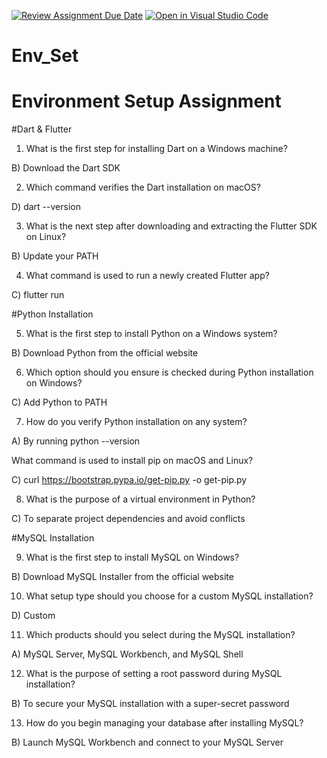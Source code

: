 [![Review Assignment Due Date](https://classroom.github.com/assets/deadline-readme-button-22041afd0340ce965d47ae6ef1cefeee28c7c493a6346c4f15d667ab976d596c.svg)](https://classroom.github.com/a/vnsr1XuU)
[![Open in Visual Studio Code](https://classroom.github.com/assets/open-in-vscode-2e0aaae1b6195c2367325f4f02e2d04e9abb55f0b24a779b69b11b9e10269abc.svg)](https://classroom.github.com/online_ide?assignment_repo_id=16220247&assignment_repo_type=AssignmentRepo)
# Env_Set

# Environment Setup Assignment

#Dart & Flutter

1. What is the first step for installing Dart on a Windows machine?


B) Download the Dart SDK



2. Which command verifies the Dart installation on macOS?


D) dart --version


3. What is the next step after downloading and extracting the Flutter SDK on Linux?


B) Update your PATH



4. What command is used to run a newly created Flutter app?


C) flutter run



#Python Installation

5. What is the first step to install Python on a Windows system?


B) Download Python from the official website


6. Which option should you ensure is checked during Python installation on Windows?


C) Add Python to PATH


7. How do you verify Python installation on any system?

A) By running python --version


What command is used to install pip on macOS and Linux?


C) curl https://bootstrap.pypa.io/get-pip.py -o get-pip.py


8. What is the purpose of a virtual environment in Python?


C) To separate project dependencies and avoid conflicts


#MySQL Installation

9. What is the first step to install MySQL on Windows?

B) Download MySQL Installer from the official website


10. What setup type should you choose for a custom MySQL installation?

D) Custom


11. Which products should you select during the MySQL installation?

A) MySQL Server, MySQL Workbench, and MySQL Shell



12. What is the purpose of setting a root password during MySQL installation?


B) To secure your MySQL installation with a super-secret password


13. How do you begin managing your database after installing MySQL?

B) Launch MySQL Workbench and connect to your MySQL Server

